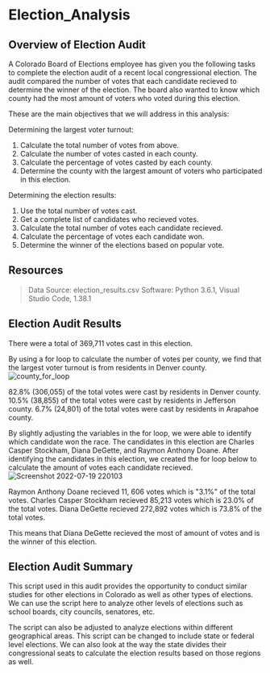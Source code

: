 # Election_Analysis

## Overview of Election Audit
A Colorado Board of Elections employee has given you the following tasks to complete the election audit of a recent local congressional election. The audit compared the number of votes that each candidate recieved to determine the winner of the election. The board also wanted to know which county had the most amount of voters who voted during this election.

These are the main objectives that we will address in this analysis:

Determining the largest voter turnout:
  1. Calculate the total number of votes from above.
  2. Calculate the number of votes casted in each county.
  3. Calculate the percentage of votes casted by each county.
  4. Determine the county with the largest amount of voters who participated in this election.

Determining the election results:
  1. Use the total number of votes cast.
  2. Get a complete list of candidates who recieved votes.
  4. Calculate the total number of votes each candidate recieved.
  5. Calculate the percentage of votes each candidate won.
  6. Determine the winner of the elections based on popular vote.



## Resources
  >Data Source: election_results.csv
  >Software: Python 3.6.1, Visual Studio Code, 1.38.1
  
## Election Audit Results
There were a total of 369,711 votes cast in this election. 

By using a for loop to calculate the number of votes per county, we find that the largest voter turnout is from residents in Denver county.
![county_for_loop](https://user-images.githubusercontent.com/107777321/179902187-be4e436b-d2e4-42de-b019-83394f13f0fa.png)


82.8% (306,055) of the total votes were cast by residents in Denver county.
10.5% (38,855) of the total votes were cast by residents in Jefferson county.
6.7% (24,801) of the total votes were cast by residents in Arapahoe county.

By slightly adjusting the variables in the for loop, we were able to identify which candidate won the race. The candidates in this election are Charles Casper Stockham, Diana DeGette, and Raymon Anthony Doane. After identifying the candidates in this election, we created the for loop below to calculate the amount of votes each candidate recieved.
![Screenshot 2022-07-19 220103](https://user-images.githubusercontent.com/107777321/179900970-8d3df909-b93c-493e-bb28-0d3bd7b6ef31.png)

Raymon Anthony Doane recieved 11, 606 votes which is "3.1%" of the total votes. 
Charles Casper Stockham recieved 85,213 votes which is 23.0% of the total votes.
Diana DeGette recieved 272,892 votes which is 73.8% of the total votes. 

This means that Diana DeGette recieved the most of amount of votes and is the winner of this election.
    
## Election Audit Summary
This script used in this audit provides the opportunity to conduct similar studies for other elections in Colorado as well as other types of elections. We can use the script here to analyze other levels of elections such as school boards, city councils, senatores, etc.

The script can also be adjusted to analyze elections within different geographical areas. This script can be changed to include state or federal level elections. We can also look at the way the state divides their congressional seats to calculate the election results based on those regions as well.
